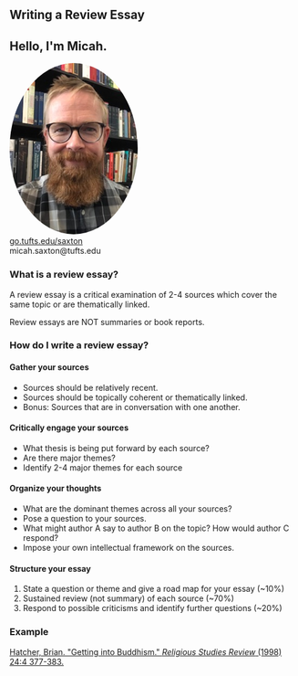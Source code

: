 ## Writing a Review Essay


## Hello, I'm Micah.
<img src="./images/saxton_profile.jpg" height=300 style="border-radius: 50%">
<br>
<a href = "https://go.tufts.edu/saxton" target="_blank">go.tufts.edu/saxton</a> 
<br> 
micah.saxton@tufts.edu


### What is a review essay?

A review essay is a critical examination of 2-4 sources which cover the same topic or are thematically linked.

Review essays are NOT summaries or book reports.


### How do I write a review essay?

#### Gather your sources
* Sources should be relatively recent.
* Sources should be topically coherent or thematically linked.
* Bonus: Sources that are in conversation with one another. 

#### Critically engage your sources
* What thesis is being put forward by each source?
* Are there major themes?
* Identify 2-4 major themes for each source

#### Organize your thoughts
* What are the dominant themes across all your sources?
* Pose a question to your sources.
* What might author A say to author B on the topic? How would author C respond?
* Impose your own intellectual framework on the sources.

#### Structure your essay
1. State a question or theme and give a road map for your essay (~10%)
2. Sustained review (not summary) of each source (~70%)
3. Respond to possible criticisms  and identify further questions (~20%)


### Example
[Hatcher, Brian. "Getting into Buddhism." _Religious Studies Review_ (1998) 24:4 377-383.](https://onlinelibrary-wiley-com.ezproxy.library.tufts.edu/toc/17480922/1998/24/4)